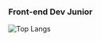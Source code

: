 

###       Front-end Dev Junior

![Top Langs](https://github-readme-stats.vercel.app/api/top-langs/?username=lvwerner&hide_progress=truetheme=radical)
